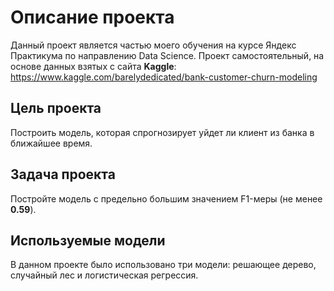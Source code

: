 # Описание проекта
Данный проект является частью моего обучения на курсе Яндекс Практикума по направлению Data Science. Проект самостоятельный, на основе данных взятых с сайта __Kaggle__: https://www.kaggle.com/barelydedicated/bank-customer-churn-modeling
## Цель проекта
Построить модель, которая спрогнозирует уйдет ли клиент из банка в ближайшее время.
## Задача проекта
Постройте модель с предельно большим значением F1-меры (не менее __0.59__).
## Используемые модели
В данном проекте было использовано три модели: решающее дерево, случайный лес и логистическая регрессия.